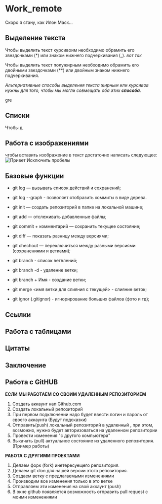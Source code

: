 # Work_remote
Скоро я стану, как Илон Маск...

## Выделение текста 
Чтобы выделить текст курсивоим необходимо обрамить его звездочками (*) или знаком нижнего подчеркивания (_). _вот так_ 

Чтобы выделить текст полужирным необходимо обрамить его двойными звездочками (**) или двойным знаком нижнего подчеркивания.

_Альтернативные способы выделения текста жирным или курсивов нужны для того, чтобы мы могли совмещать оба этих **способа**._ 

gre
## Списки 
Чтобы д
## Работа с изображениями
чтобы вставить изображение в текст достаточно написать следующее: 
![Привет](111.jpeg)
Исключить пробелы
## Базовые функции 
* git log — вызывать список действий и сохранений;

* git log --graph - позволяет отобразить коммиты в виде дерева.

* git init — создать репозиторий в папке на локальной машине;

* git add — отслеживать добавленные файлы;

* git commit + комментарий — сохранить текущее состояние;

* git diff — показать разницу между версиями;

* git chechout — переключиться между разными версиями (сохранениями и ветками);

* git branch - список ветвлений;

* git branch -d - удаление ветки;

* git branch + Имя - создание ветки;

* git merge <имя ветки для слияния с текущей> - слияние веток;

* git ignor (.gitignor) - игнорирование больших файлов (фото и тд);

## Ссылки

## Работа с таблицами

## Цитаты 

## Заключение

## Работа с GitHUB

**ЕСЛИ МЫ РАБОТАЕМ СО СВОИМ УДАЛЕННЫМ РЕПОЗИТОРИЕМ**

1. Создать аккаунт нап Github.com
2. Создать локальный репозиторий
3. При первом подключении надо будет ввести логин и пароль от своего аккаунта (Будут подсказки)
4. Отправить(push) локальный репозиторий в удаленный , при этом, возможно, нужно будет авторизоваться на удаленном репозитории
5. Провести изменения "с другого компьютера"
6. Выкачать (pull) актуальное состояние из удаленного репозитория.
(Пример работы)

**РАБОТА С ДРУГИМИ ПРОЕКТАМИ**

1. Делаем форк (fork) инетересуещего репозитория.
2. Делаем git clon для нашей версии этого репозитория.
3. Создаем ветку с предлагаемыми изменениями
4. Производим все изменения только в это ветке
5. Отправляем эти изменения на свой аккаунт (push)
6. В окне github появляется возможность отправить pull request с моими изменениями 